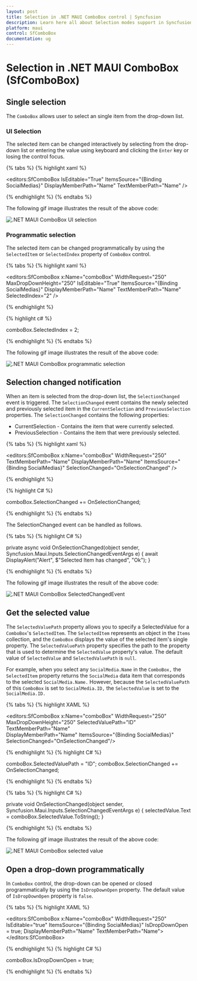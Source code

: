 ```yaml
---
layout: post
title: Selection in .NET MAUI ComboBox control | Syncfusion
description: Learn here all about Selection modes support in Syncfusion .NET MAUI ComboBox (SfComboBox) control and more.
platform: maui
control: SfComboBox
documentation: ug
---
```


# Selection in .NET MAUI ComboBox (SfComboBox)

## Single selection

The `ComboBox` allows user to select an single item from the drop-down list.

### UI Selection 

The selected item can be changed interactively by selecting from the drop-down list or entering the value using keyboard and clicking the `Enter` key or losing the control focus.

{% tabs %}
{% highlight xaml %}

<editors:SfComboBox IsEditable="True"
                    ItemsSource="{Binding SocialMedias}"
                    DisplayMemberPath="Name"
                    TextMemberPath="Name" />

{% endhighlight %}
{% endtabs %}

The following gif image illustrates the result of the above code:

![.NET MAUI ComboBox UI selection](Images/Selection/UISelection.png)


### Programmatic selection 

The selected item can be changed programmatically by using the `SelectedItem` or `SelectedIndex` property of `ComboBox` control. 

{% tabs %}
{% highlight xaml %}

<editors:SfComboBox x:Name="comboBox"
                    WidthRequest="250"
                    MaxDropDownHeight="250"
                    IsEditable="True"
                    ItemsSource="{Binding SocialMedias}"
                    DisplayMemberPath="Name"
                    TextMemberPath="Name"
                    SelectedIndex="2" />

{% endhighlight %}

{% highlight c# %}

comboBox.SelectedIndex = 2;

{% endhighlight %}
{% endtabs %}

The following gif image illustrates the result of the above code:

![.NET MAUI ComboBox programmatic selection](Images/Selection/ProgramaticSelection.png)


## Selection changed notification

When an item is selected from the drop-down list, the `SelectionChanged` event is triggered. The `SelectionChanged` event contains the newly selected and previously selected item in the `CurrentSelection` and `PreviousSelection` properties. The `SelectionChanged` contains the following properties:

 * CurrentSelection - Contains the item that were currently selected.
 * PreviousSelection - Contains the item that were previously selected.

{% tabs %}
{% highlight xaml %}

<editors:SfComboBox x:Name="comboBox"
                    WidthRequest="250"
                    TextMemberPath="Name"
                    DisplayMemberPath="Name"
                    ItemsSource="{Binding SocialMedias}"
                    SelectionChanged="OnSelectionChanged" />

{% endhighlight %}

{% highlight C# %}

comboBox.SelectionChanged += OnSelectionChanged;

{% endhighlight %}
{% endtabs %}

The SelectionChanged event can be handled as follows.

{% tabs %}
{% highlight C# %}

private async void OnSelectionChanged(object sender, Syncfusion.Maui.Inputs.SelectionChangedEventArgs e)
{
    await DisplayAlert("Alert", $"Selected Item has changed", "Ok");
}

{% endhighlight %}
{% endtabs %}

The following gif image illustrates the result of the above code:

![.NET MAUI ComboBox SelectedChangedEvent](Images/Selection/SelectionChangedEventNotification.png)


## Get the selected value

The `SelectedValuePath` property allows you to specify a SelectedValue for a `ComboBox`'s `SelectedItem`. The `SelectedItem` represents an object in the `Items` collection, and the `ComboBox` displays the value of the selected item's single property. The `SelectedValuePath` property specifies the path to the property that is used to determine the `SelectedValue` property's value. The default value of `SelectedValue` and `SelectedValuePath` is `null`.

For example, when you select any `SocialMedia.Name` in the `ComboBox,` the `SelectedItem` property returns the `SocialMedia` data item that corresponds to the selected `SocialMedia.Name.` However, because the `SelectedValuePath` of this `ComboBox` is set to `SocialMedia.ID,` the `SelectedValue` is set to the `SocialMedia.ID.`

{% tabs %}
{% highlight XAML %}

<editors:SfComboBox x:Name="comboBox"
                    WidthRequest="250"
                    MaxDropDownHeight="250"
                    SelectedValuePath="ID"
                    TextMemberPath="Name"   
                    DisplayMemberPath="Name"
                    ItemsSource="{Binding SocialMedias}" 
                    SelectionChanged="OnSelectionChanged"/>

<Label Text="SelectedValue :" />
<Label x:Name="selectedValue" />

{% endhighlight %}
{% highlight C# %}

comboBox.SelectedValuePath = "ID";
comboBox.SelectionChanged += OnSelectionChanged;

{% endhighlight %}
{% endtabs %}

{% tabs %}
{% highlight C# %}

private void OnSelectionChanged(object sender, Syncfusion.Maui.Inputs.SelectionChangedEventArgs e)
{
    selectedValue.Text = comboBox.SelectedValue.ToString();
}

{% endhighlight %}
{% endtabs %}

The following gif image illustrates the result of the above code:

![.NET MAUI ComboBox selected value](Images/Selection/SelectedValuePath.png)

## Open a drop-down programmatically

In `ComboBox` control, the drop-down can be opened or closed programmatically by using the `IsDropDownOpen` property. The default value of `IsDropDownOpen` property is `false`.

{% tabs %}
{% highlight XAML %}

<editors:SfComboBox x:Name="comboBox"
                    WidthRequest="250"
                    IsEditable="true"
                    ItemsSource="{Binding SocialMedias}"
                    IsDropDownOpen = true;
                    DisplayMemberPath="Name"
                    TextMemberPath="Name">
</editors:SfComboBox>

{% endhighlight %}
{% highlight C# %}

comboBox.IsDropDownOpen = true;

{% endhighlight %}
{% endtabs %}